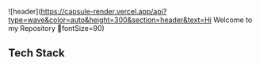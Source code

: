 
![header](https://capsule-render.vercel.app/api?type=wave&color=auto&height=300&section=header&text=Hi Welcome to my Repository 👋fontSize=90)

## Tech Stack
